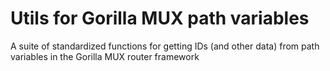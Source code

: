 # Utils for Gorilla MUX path variables

A suite of standardized functions for getting IDs (and other data) from path variables in the Gorilla MUX router framework